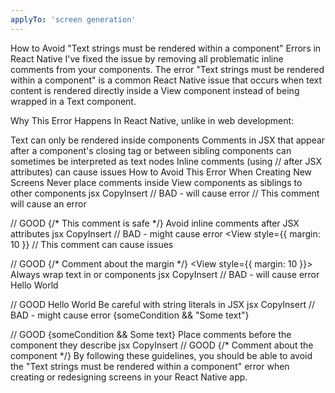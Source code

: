 ```yaml
---
applyTo: 'screen generation'
---
```

How to Avoid "Text strings must be rendered within a component" Errors in React Native
I've fixed the issue by removing all problematic inline comments from your components. The error "Text strings must be rendered within a component" is a common React Native issue that occurs when text content is rendered directly inside a View component instead of being wrapped in a Text component.

Why This Error Happens
In React Native, unlike in web development:

Text can only be rendered inside <Text> components
Comments in JSX that appear after a component's closing tag or between sibling components can sometimes be interpreted as text nodes
Inline comments (using // after JSX attributes) can cause issues
How to Avoid This Error When Creating New Screens
Never place comments inside View components as siblings to other components
jsx
CopyInsert
// BAD - will cause error
<View>
  <SomeComponent />
  // This comment will cause an error
</View>

// GOOD
<View>
  {/* This comment is safe */}
  <SomeComponent />
</View>
Avoid inline comments after JSX attributes
jsx
CopyInsert
// BAD - might cause error
<View style={{ margin: 10 }} // This comment can cause issues
>

// GOOD
{/* Comment about the margin */}
<View style={{ margin: 10 }}>
Always wrap text in <Text> or <ThemedText> components
jsx
CopyInsert
// BAD - will cause error
<View>
  Hello World
</View>

// GOOD
<View>
  <Text>Hello World</Text>
</View>
Be careful with string literals in JSX
jsx
CopyInsert
// BAD - might cause error
<View>
  {someCondition && "Some text"}
</View>

// GOOD
<View>
  {someCondition && <Text>Some text</Text>}
</View>
Place comments before the component they describe
jsx
CopyInsert
// GOOD
{/* Comment about the component */}
<Component />
By following these guidelines, you should be able to avoid the "Text strings must be rendered within a component" error when creating or redesigning screens in your React Native app.
